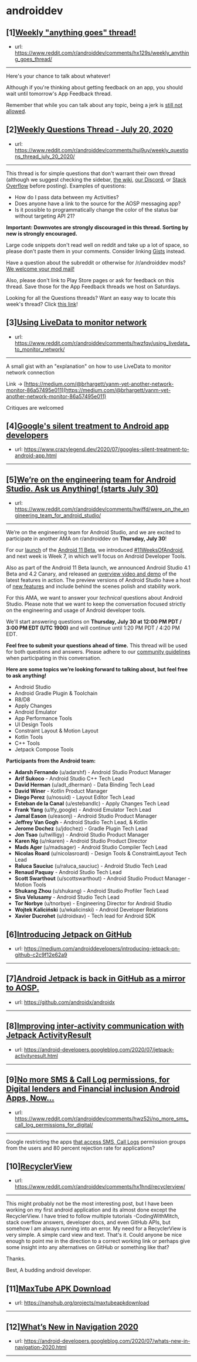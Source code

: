 # androiddev
## [1][Weekly "anything goes" thread!](https://www.reddit.com/r/androiddev/comments/hx129s/weekly_anything_goes_thread/)
- url: https://www.reddit.com/r/androiddev/comments/hx129s/weekly_anything_goes_thread/
---
Here's your chance to talk about whatever!

Although if you're thinking about getting feedback on an app, you should wait until tomorrow's App Feedback thread.

Remember that while you can talk about any topic, being a jerk is [still not allowed](https://www.reddit.com/r/androiddev/wiki/rules#wiki_rules_for_comments).
## [2][Weekly Questions Thread - July 20, 2020](https://www.reddit.com/r/androiddev/comments/huj9uy/weekly_questions_thread_july_20_2020/)
- url: https://www.reddit.com/r/androiddev/comments/huj9uy/weekly_questions_thread_july_20_2020/
---
This thread is for simple questions that don't warrant their own thread (although we suggest checking the sidebar, [the wiki](http://www.reddit.com/r/androiddev/wiki/), [our Discord](https://discord.gg/D2cNrqX), or [Stack Overflow](http://stackoverflow.com) before posting). Examples of questions:

* How do I pass data between my Activities?
* Does anyone have a link to the source for the AOSP messaging app?
* Is it possible to programmatically change the color of the status bar without targeting API 21?

**Important: Downvotes are strongly discouraged in this thread. Sorting by new is strongly encouraged.**

Large code snippets don't read well on reddit and take up a lot of space, so please don't paste them in your comments. Consider linking [Gists](https://gist.github.com) instead.

Have a question about the subreddit or otherwise for /r/androiddev mods? [We welcome your mod mail!](http://www.reddit.com/message/compose?to=%2Fr%2Fandroiddev)

Also, please don't link to Play Store pages or ask for feedback on this thread. Save those for the App Feedback threads we host on Saturdays.

Looking for all the Questions threads? Want an easy way to locate this week's thread? Click [this link](https://www.reddit.com/r/androiddev/search?q=title%3A%22questions+thread%22+author%3A%22AutoModerator%22&amp;restrict_sr=on&amp;sort=new&amp;t=all)!
## [3][Using LiveData to monitor network](https://www.reddit.com/r/androiddev/comments/hwzfqy/using_livedata_to_monitor_network/)
- url: https://www.reddit.com/r/androiddev/comments/hwzfqy/using_livedata_to_monitor_network/
---
A small gist with an "explanation" on how to use LiveData to monitor network connection

Link -&gt; [https://medium.com/@brhargett/yanm-yet-another-network-monitor-86a57495e011](https://medium.com/@brhargett/yanm-yet-another-network-monitor-86a57495e011) 

Critiques are welcomed
## [4][Google's silent treatment to Android app developers](https://www.reddit.com/r/androiddev/comments/hx0zgs/googles_silent_treatment_to_android_app_developers/)
- url: https://www.crazylegend.dev/2020/07/googles-silent-treatment-to-android-app.html
---

## [5][We’re on the engineering team for Android Studio. Ask us Anything! (starts July 30)](https://www.reddit.com/r/androiddev/comments/hwiffd/were_on_the_engineering_team_for_android_studio/)
- url: https://www.reddit.com/r/androiddev/comments/hwiffd/were_on_the_engineering_team_for_android_studio/
---
We’re on the engineering team for Android Studio, and we are excited to participate in another AMA on r/androiddev on **Thursday, July 30**!

For our [launch](https://android-developers.googleblog.com/2020/06/unwrapping-android-11-beta-plus-more.html) of the [Android 11 Beta](http://d.android.com/android11), we introduced [#11WeeksOfAndroid](https://developer.android.com/11weeksofandroid), and next week is Week 7, in which we’ll focus on Android Developer Tools. 

Also as part of the Android 11 Beta launch, we announced Android Studio 4.1 Beta and 4.2 Canary, and released an [overview video and demo](https://youtu.be/NMFGuy6TRqk) of the latest features in action. The preview versions of Android Studio have a host of [new features](https://developer.android.com/studio/preview/features) and include behind the scenes polish and stability work. 

For this AMA, we want to answer your *technical* questions about Android Studio.  Please note that we want to keep the conversation focused strictly on the engineering and usage of Android developer tools.

We'll start answering questions on **Thursday, July 30 at 12:00 PM PDT / 3:00 PM EDT (UTC 1900)** and will continue until 1:20 PM PDT / 4:20 PM EDT. 

**Feel free to submit your questions ahead of time.** This thread will be used for both questions and answers. Please adhere to our [community guidelines](https://developer.android.com/community-guidelines) when participating in this conversation.

**Here are some topics we’re looking forward to talking about, but feel free to ask anything!**

* Android Studio 
* Android Gradle Plugin &amp; Toolchain
* R8/D8 
* Apply Changes
* Android Emulator
* App Performance Tools
* UI Design Tools
* Constraint Layout &amp; Motion Layout
* Kotlin Tools
* C++ Tools
* Jetpack Compose Tools

**Participants from the Android team:**

* **Adarsh Fernando** (u/adarshf) - Android Studio Product Manager
* **Arif Sukoco**‎  - Android Studio C++ Tech Lead
* **David Herman** (u/adt\_dherman) - Data Binding Tech Lead
* **David Winer** \- Kotlin Product Manager
* **Diego Perez** (u/nosuid) - Layout Editor Tech Lead
* **Esteban de la Canal** (u/estebandlc) - Apply Changes Tech Lead
* **Frank Yang** (u/lfy\_google) - Android Emulator Tech Lead
* **Jamal Eason** (u/easonj) - Android Studio Product Manager
* **Jeffrey Van Gogh** \- Android Studio Tech Lead, &amp; Kotlin
* **Jerome Dochez** (u/jdochez) - Gradle Plugin Tech Lead
* **Jon Tsao**‎ (u/twilligy) - Android Studio Product Manager
* **Karen Ng** (u/nkaren) - Android Studio Product Director
* **Mads Ager** (u/madsager) - Android Studio Compiler Tech Lead
* **Nicolas Roard** (u/nicolasroard) - Design Tools &amp; ConstraintLayout Tech Lead
* **Raluca Sauciuc**‎ (u/raluca\_sauciuc) - Android Studio Tech Lead
* **Renaud Paquay‎** \- Android Studio Tech Lead
* **Scott Swarthout** (u/scottswarthout) - Android Studio Product Manager - Motion Tools
* **Shukang Zhou** (u/shukang) - Android Studio Profiler Tech Lead
* **Siva Velusamy** \- Android Studio Tech Lead
* **Tor Norbye** (u/tnorbye) - Engineering Director for Android Studio
* **Wojtek Kaliciński** (u/wkalicinski) - Android Developer Relations
* **Xavier Ducrohet** (u/droidxav) - Tech lead for Android SDK
## [6][Introducing Jetpack on GitHub](https://www.reddit.com/r/androiddev/comments/hx1lco/introducing_jetpack_on_github/)
- url: https://medium.com/androiddevelopers/introducing-jetpack-on-github-c2c9f12e62a9
---

## [7][Android Jetpack is back in GitHub as a mirror to AOSP.](https://www.reddit.com/r/androiddev/comments/hwus66/android_jetpack_is_back_in_github_as_a_mirror_to/)
- url: https://github.com/androidx/androidx
---

## [8][Improving inter-activity communication with Jetpack ActivityResult](https://www.reddit.com/r/androiddev/comments/hwo28i/improving_interactivity_communication_with/)
- url: https://android-developers.googleblog.com/2020/07/jetpack-activityresult.html
---

## [9][No more SMS &amp; Call Log permissions, for Digital lenders and Financial inclusion Android Apps, Now…](https://www.reddit.com/r/androiddev/comments/hwz52j/no_more_sms_call_log_permissions_for_digital/)
- url: https://www.reddit.com/r/androiddev/comments/hwz52j/no_more_sms_call_log_permissions_for_digital/
---
Google restricting the apps [that access SMS, Call Logs](https://medium.com/@benabrin/no-more-sms-call-log-permissions-for-digital-lenders-and-financial-inclusion-android-apps-now-280bea00df06) permission groups from the users and 80 percent rejection rate for applications?
## [10][RecyclerView](https://www.reddit.com/r/androiddev/comments/hx1hnd/recyclerview/)
- url: https://www.reddit.com/r/androiddev/comments/hx1hnd/recyclerview/
---
This might probably not be the most interesting post, but I have been working on my first android application and its almost done except the RecyclerView. 
I have tried to follow multiple tutorials -CodingWithMitch, stack overflow answers, developer docs, and even GitHub APIs, but somehow I am always running into an error. 
My need for a RecyclerView is very simple. A simple card view and text. That's it. 
Could anyone be nice enough to point me in the direction to a correct working link or perhaps give some insight into any alternatives on GitHub or something like that? 

Thanks. 

Best,
A budding android developer.
## [11][MaxTube APK Download](https://www.reddit.com/r/androiddev/comments/hx0m6g/maxtube_apk_download/)
- url: https://nanohub.org/projects/maxtubeapkdownload
---

## [12][What’s New in Navigation 2020](https://www.reddit.com/r/androiddev/comments/hwi9rr/whats_new_in_navigation_2020/)
- url: https://android-developers.googleblog.com/2020/07/whats-new-in-navigation-2020.html
---

